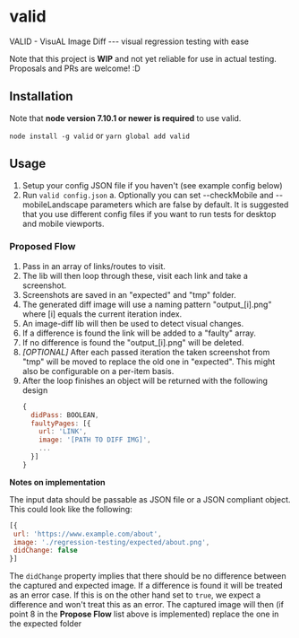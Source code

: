 # valid
VALID - VisuAL Image Diff --- visual regression testing with ease

Note that this project is **WIP** and not yet reliable for use in actual testing. Proposals and PRs are welcome! :D

## Installation
Note that **node version 7.10.1 or newer is required** to use valid.

`node install -g valid`
or
`yarn global add valid`

## Usage
1. Setup your config JSON file if you haven't (see example config below)
2. Run `valid config.json`
  a. Optionally you can set --checkMobile and --mobileLandscape parameters which are false by default. It is suggested that you use different config files if you want to run tests for desktop and mobile viewports.

### Proposed Flow
1. Pass in an array of links/routes to visit.
2. The lib will then loop through these, visit each link and take a screenshot.
3. Screenshots are saved in an "expected" and "tmp" folder.
4. The generated diff image will use a naming pattern "output_[i].png" where [i] equals the current iteration index.
5. An image-diff lib will then be used to detect visual changes.
6. If a difference is found the link will be added to a "faulty" array.
7. If no difference is found the "output_[i].png" will be deleted.
8. *[OPTIONAL]* After each passed iteration the taken screenshot from "tmp" will be moved to replace the old one in "expected". This might also be configurable on a per-item basis.
9. After the loop finishes an object will be returned with the following design
   ```js
   {
     didPass: BOOLEAN,
     faultyPages: [{
       url: 'LINK',
       image: '[PATH TO DIFF IMG]',
       ...
     }]
   }
   ```

**Notes on implementation**

The input data should be passable as JSON file or a JSON compliant object. This could look like the following:
```js
[{
 url: 'https://www.example.com/about',
 image: './regression-testing/expected/about.png',
 didChange: false
}]
```
The `didChange` property implies that there should be no difference between the captured and expected image. If a difference is found it will be treated as an error case.
If this is on the other hand set to `true`, we expect a difference and won't treat this as an error. The captured image will then (if point 8 in the **Propose Flow** list above is implemented) replace the one in the expected folder
